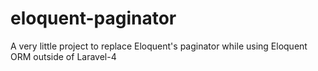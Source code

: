 eloquent-paginator
==================

A very little project to replace Eloquent's paginator while using Eloquent ORM outside of Laravel-4
